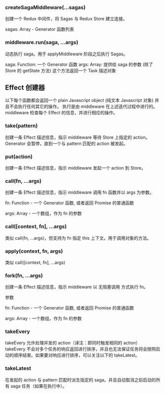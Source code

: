 ### createSagaMiddleware(...sagas)

创建一个 Redux 中间件，将 Sagas 与 Redux Store 建立连接。

sagas: Array - Generator 函数列表


### middleware.run(saga, ...args)

动态执行 saga。用于 applyMiddleware 阶段之后执行 Sagas。

saga: Function: 一个 Generator 函数
args: Array: 提供给 saga 的参数 (除了 Store 的 getState 方法)
这个方法返回一个 Task 描述对象



## Effect 创建器
以下每个函数都会返回一个 plain Javascript object (纯文本 Javascript 对象) 并且不会执行任何其它的操作。 执行是由 middleware 在上述迭代过程中进行的。 middleware 检查每个 Effect 的信息，并进行相应的操作。

### take(pattern)

创建一条 Effect 描述信息，指示 middleware 等待 Store 上指定的 action。 Generator 会暂停，直到一个与 pattern 匹配的 action 被发起。


### put(action)

创建一条 Effect 描述信息，指示 middleware 发起一个 action 到 Store。

### call(fn, ...args)

创建一条 Effect 描述信息，指示 middleware 调用 fn 函数并以 args 为参数。

fn: Function - 一个 Generator 函数, 或者返回 Promise 的普通函数

args: Array - 一个数组，作为 fn 的参数


### call([context, fn], ...args)

类似 call(fn, ...args)，但支持为 fn 指定 this 上下文。用于调用对象的方法。


### apply(context, fn, args)

类似 call([context, fn], ...args)


### fork(fn, ...args)

创建一条 Effect 描述信息，指示 middleware 以 无阻塞调用 方式执行 fn。

参数

fn: Function - 一个 Generator 函数, 或者返回 Promise 的普通函数

args: Array - 一个数组，作为 fn 的参数


### 


### 


### 


### 



### takeEvery 

takeEvery 允许处理并发的 action（译注：即同时触发相同的 action）
takeEvery 不会对多个任务的响应返回进行排序，并且也无法保证任务将会按照启动的顺序结束。如果要对响应进行排序，可以关注以下的 takeLatest。

### takeLatest

在发起的 action 与 pattern 匹配时派生指定的 saga。并且自动取消之前启动的所有 saga 任务（如果在执行中）。

